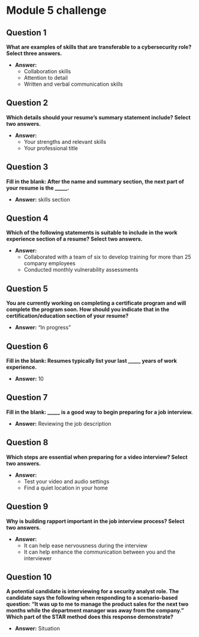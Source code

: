 # Module 5 challenge
## Question 1  
**What are examples of skills that are transferable to a cybersecurity role? Select three answers.**  
- **Answer:**  
  - Collaboration skills  
  - Attention to detail  
  - Written and verbal communication skills

## Question 2  
**Which details should your resume’s summary statement include? Select two answers.**  
- **Answer:**  
  - Your strengths and relevant skills  
  - Your professional title

## Question 3  
**Fill in the blank: After the name and summary section, the next part of your resume is the _____.**  
- **Answer:** skills section

## Question 4  
**Which of the following statements is suitable to include in the work experience section of a resume? Select two answers.**  
- **Answer:**  
  - Collaborated with a team of six to develop training for more than 25 company employees  
  - Conducted monthly vulnerability assessments

## Question 5  
**You are currently working on completing a certificate program and will complete the program soon. How should you indicate that in the certification/education section of your resume?**  
- **Answer:** “In progress”

## Question 6  
**Fill in the blank: Resumes typically list your last _____ years of work experience.**  
- **Answer:** 10

## Question 7  
**Fill in the blank: _____ is a good way to begin preparing for a job interview.**  
- **Answer:** Reviewing the job description

## Question 8  
**Which steps are essential when preparing for a video interview? Select two answers.**  
- **Answer:**  
  - Test your video and audio settings  
  - Find a quiet location in your home

## Question 9  
**Why is building rapport important in the job interview process? Select two answers.**  
- **Answer:**  
  - It can help ease nervousness during the interview  
  - It can help enhance the communication between you and the interviewer

## Question 10  
**A potential candidate is interviewing for a security analyst role. The candidate says the following when responding to a scenario-based question: “It was up to me to manage the product sales for the next two months while the department manager was away from the company.” Which part of the STAR method does this response demonstrate?**  
- **Answer:** Situation

